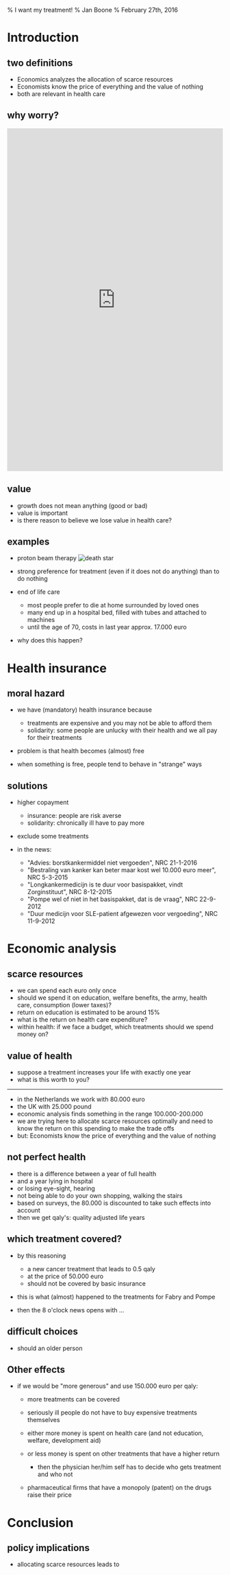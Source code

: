 % I want my treatment!
% Jan Boone
% February 27th, 2016


Introduction
================

two definitions
---------------

* Economics analyzes the allocation of scarce resources
* Economists know the price of everything and the value of nothing
* both are relevant in health care

why worry?
----------


<iframe src="https://plot.ly/~janboone/204.embed"
        height="800" width="100%"
        scrolling="no" seamless="seamless"
        frameBorder="0">
</iframe>


value
-----

* growth does not mean anything (good or bad)
* value is important
* is there reason to believe we lose value in health care?

examples
--------

* proton beam therapy ![death star](http://img.lum.dolimg.com/v1/images/Death-Star-I-copy_36ad2500.jpeg?region=0%2C0%2C1600%2C900&width=300 "death star")
* strong preference for treatment (even if it does not do anything) than to do nothing
* end of life care

    * most people prefer to die at home surrounded by loved ones
    * many end up in a hospital bed, filled with tubes and attached to machines
	* until the age of 70, costs in last year approx. 17.000 euro

* why does this happen?


Health insurance
======================


moral hazard
------------

* we have (mandatory) health insurance because

    * treatments are expensive and you may not be able to afford them
    * solidarity: some people are unlucky with their health and we all pay for their treatments

* problem is that health becomes (almost) free
* when something is free, people tend to behave in "strange" ways


solutions
---------

* higher copayment

    * insurance: people are risk averse
    * solidarity: chronically ill have to pay more

* exclude some treatments
* in the news:

    * "Advies: borstkankermiddel niet vergoeden", NRC 21-1-2016
	* "Bestraling van kanker kan beter maar kost wel 10.000 euro meer", NRC 5-3-2015
    * "Longkankermedicijn is te duur voor basispakket, vindt Zorginstituut", NRC 8-12-2015
    * "Pompe wel of niet in het basispakket, dat is de vraag", NRC 22-9-2012
	* "Duur medicijn voor SLE-patient afgewezen voor vergoeding", NRC 11-9-2012

Economic analysis
=======================

scarce resources
----------------

* we can spend each euro only once
* should we spend it on education, welfare benefits, the army, health care, consumption (lower taxes)?
* return on education is estimated to be around 15%
* what is the return on health care expenditure?
* within health: if we face a budget, which treatments should we spend money on?

value of health
---------------

* suppose a treatment increases your life with exactly one year
* what is this worth to you?

--------

* in the Netherlands we work with 80.000 euro
* the UK with 25.000 pound
* economic analysis finds something in the range 100.000-200.000
* we are trying here to allocate scarce resources optimally and need to know the return on this spending to make the trade offs
* but: Economists know the price of everything and the value of nothing


not perfect health
------------------

* there is a difference between a year of full health
* and a year lying in hospital
* or losing eye-sight, hearing
* not being able to do your own shopping, walking the stairs
* based on surveys, the 80.000 is discounted to take such effects into account
* then we get qaly's: quality adjusted life years

which treatment covered?
------------------------

* by this reasoning

    * a new cancer treatment that leads to 0.5 qaly
    * at the price of 50.000 euro
	* should not be covered by basic insurance

* this is what (almost) happened to the treatments for Fabry and Pompe
* then the 8 o'clock news opens with ...


difficult choices
-----------------

* should an older person


Other effects
-------------

* if we would be "more generous" and use 150.000 euro per qaly:

    * more treatments can be covered
    * seriously ill people do not have to buy expensive treatments themselves
    * either more money is spent on health care (and not education, welfare, development aid)
	* or less money is spent on other treatments that have a higher return

        * then the physician her/him self has to decide who gets treatment and who not

    * pharmaceutical firms that have a monopoly (patent) on the drugs raise their price



Conclusion
=============

policy implications
-------------------

* allocating scarce resources leads to



<!--

How to turn this markdown file into a presentation:

pandoc -s --mathjax --slide-level 2  --toc --toc-depth=1 -t revealjs opendag.md -V theme=solarized -o opendag.html

pandoc --slide-level 2 --toc --toc-depth=1 -t beamer opendag.md -V theme:Montpellier -o opendag.pdf




new slide:

------------


-->
